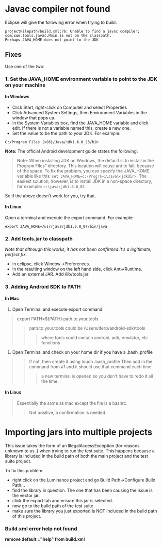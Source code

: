 

# Javac compiler not found #
Eclipse will give the following error when trying to build:
```
projectFilepath/build.xml:76: Unable to find a javac compiler;
com.sun.tools.javac.Main is not on the classpath.
Perhaps JAVA_HOME does not point to the JDK
```

## Fixes ##
Use one of the two:

### 1. Set the JAVA\_HOME environment variable to point to the JDK on your machine ###
#### In Windows ####
  * Click Start, right-click on Computer and select Properties
  * Click Advanced System Settings, then Environment Variables in the window that pops up.
  * In the System Variables box, find the JAVA\_HOME variable and click edit.  If there is not a variable named this, create a new one.
  * Set the value to be the path to your JDK.  For example:
```
C:/Program Files (x86)/Java/jdk1.6.0_23/bin
```

**Note:** The official Android development guide states the following:

> Note: When installing JDK on Windows, the default is to install in the
> Program Files" directory. This location will cause ant to fail,
> because of the space. To fix the problem, you can specify the JAVA\_HOME
> variable like this: `set JAVA_HOME=c:\Progra~1\Java\<jdkdir>`. The
> easiest solution, however, is to install JDK in a non-space directory,
> for example: `c:\java\jdk1.6.0_02`.

So if the above doesn't work for you, try that.

#### In Linux ####
Open a terminal and execute the export command. For example:
```
export JAVA_HOME=/usr/java/jdk1.5.0_07/bin/java
```

### 2. Add tools.jar to classpath ###
_Note that although this works, it has not been confirmed it's a legitimate, perfect fix._
  * In eclipse, click Window->Preferences.
  * In the resulting window on the left hand side, click Ant->Runtime.
  * Add an external JAR. Add <your JDK directory>/lib/tools.jar

### 3. Adding Android SDK to PATH ###
#### In Mac ####
  1. Open Terminal and execute export command
> export PATH=${PATH}:path.to.your.tools
> > path.to.your.tools could be /Users/derp/android-sdk/tools
> > > where tools could contain android, adb, emulator, etc functions

  1. Open Terminal and check on your home dir if you have a .bash\_profile

> > If not, then create it using touch .bash\_profile
> > Then add in the command from #1 and it should use that command each time
> > > a new terminal is opened so you don't have to redo it all the time.

#### In Linux ####

> Essentially the same as mac except the file is a bashrc.
> > Not positive, a confirmation is needed.

# Importing jars into multiple projects #
This issue takes the form of an IllegalAccessException (for reasons unknown to us..) when trying to run the test suite.  This happens because a library is included in the build path of both the main project and the test suite project.

To fix this problem:
  * right click on the Luminance project and go Build Path->Configure Build Path...
  * find the library in question.  The one that has been causing the issue is the vector jar.
  * click the export tab and ensure this jar is selected.
  * now go to the build path of the test suite
  * make sure the library you just exported is NOT included in the build path of this project.

### Build.xml error help not found ###

**remove default ="help" from build.xml**
